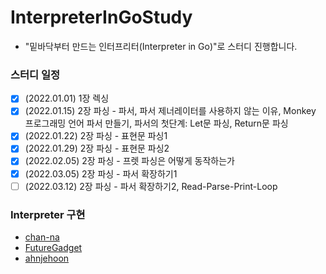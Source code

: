 # InterpreterInGoStudy

- "밑바닥부터 만드는 인터프리터(Interpreter in Go)"로 스터디 진행합니다.

### 스터디 일정

- [x] (2022.01.01) 1장 렉싱 
- [x] (2022.01.15) 2장 파싱 - 파서, 파서 제너레이터를 사용하지 않는 이유, Monkey 프로그래밍 언어 파서 만들기, 파서의 첫단계: Let문 파싱, Return문 파싱
- [x] (2022.01.22) 2장 파싱 - 표현문 파싱1
- [x] (2022.01.29) 2장 파싱 - 표현문 파싱2
- [x] (2022.02.05) 2장 파싱 - 프렛 파싱은 어떻게 동작하는가
- [x] (2022.03.05) 2장 파싱 - 파서 확장하기1 
- [ ] (2022.03.12) 2장 파싱 - 파서 확장하기2, Read-Parse-Print-Loop

### Interpreter 구현

- [chan-na](https://github.com/masukjoong/interpreter-chan.git)
- [FutureGadget](https://github.com/masukjoong/monkey-dw)
- [ahnjehoon](https://github.com/masukjoong/monkey-jh)
